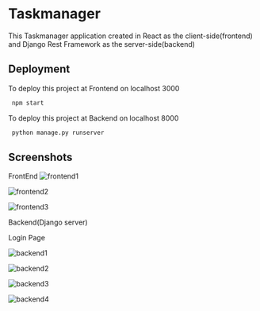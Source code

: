 
# Taskmanager


This Taskmanager application created in React as the client-side(frontend) and Django Rest Framework as the server-side(backend)

## Deployment

To deploy this project at Frontend on localhost 3000


```bash
 npm start
```

To deploy this project at Backend on localhost 8000


```bash
 python manage.py runserver
```

## Screenshots
FrontEnd
![frontend1](https://user-images.githubusercontent.com/81206663/224604030-d9aa1732-5e90-4558-be3f-0786675786da.png)


![frontend2](https://user-images.githubusercontent.com/81206663/224604325-543d84ae-a011-48fb-ab70-d0672dcf767f.png)


![frontend3](https://user-images.githubusercontent.com/81206663/224604514-230ae9b4-bd4d-403a-960b-0b402b863f7c.png)


Backend(Django server)

Login Page

![backend1](https://user-images.githubusercontent.com/81206663/224604651-fa5994b9-a4bb-40fd-b3e5-8a678da4c5d3.png)


![backend2](https://user-images.githubusercontent.com/81206663/224604746-e4fb9741-c80a-4af8-875d-9ca94490a49e.png)


![backend3](https://user-images.githubusercontent.com/81206663/224604793-ed214f33-13aa-46b3-b1ce-f23fb4206870.png)


![backend4](https://user-images.githubusercontent.com/81206663/224605194-4d22ade1-d9d1-4622-8869-fef36a70481d.png)
